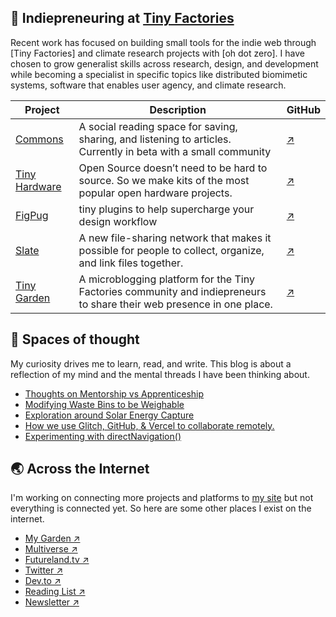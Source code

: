 ## 🌱 Indiepreneuring at [Tiny Factories](https://tinyfactories.space)

Recent work has focused on building small tools for the indie web through [Tiny Factories] and climate research projects with [oh dot zero]. I have chosen to grow generalist skills across research, design, and development while becoming a specialist in specific topics like distributed biomimetic systems, software that enables user agency, and climate research.

| Project |  Description  | GitHub  |
| ----------- | ----------- | ----------- |
| [Commons](https://commons.vercel.app/) |  A social reading space for saving, sharing, and listening to articles. Currently in beta with a small community  | [↗](https://github.com/tiny-factories/commons)  |
| [Tiny Hardware](https://tinyhardware.club) | Open Source doesn’t need to be hard to source. So we make kits of the most popular open hardware projects. | [↗](https://github.com/tiny-factories/tiny-hardware)  |
| [FigPug](https://figpug.com)        |  tiny plugins to help supercharge your design workflow  | [↗](https://github.com/FigPugTeam) |
| [Slate](https://slate.host)        |  A new file-sharing network that makes it possible for people to collect, organize, and link files together.  | [↗](https://github.com/filecoin-project/slate) |
|  [Tiny Garden](https://tiny.garden/) | A microblogging platform for the Tiny Factories community and indiepreneurs to share their web presence in one place. |[↗](https://github.com/tiny-factories/tiny-garden) |


## 🔬 Spaces of thought

My curiosity drives me to learn, read, and write. This blog is about a reflection of my mind and the mental threads I have been thinking about.




- [Thoughts on Mentorship vs Apprenticeship](https://reading.supply/post/19995642-74dd-4af6-b98b-b444b1b00b49) 
- [Modifying Waste Bins to be Weighable](https://reading.supply/@gndclouds/20200114-c3qoxb) 
- [Exploration around Solar Energy Capture](https://gndclouds.cc/posts/exploration-around-solar-energy-capture/) 
- [How we use Glitch, GitHub, & Vercel to collaborate remotely.](https://dev.to/gndclouds/how-we-use-glitch-github-vercel-to-collaborate-remotely-14k5) 
- [Experimenting with directNavigation()](https://dev.to/gndclouds/experimenting-with-directnavigation-140n) 


## 🌏 Across the Internet

I'm working on connecting more projects and platforms to [my site](https://gndclouds.cc) but not everything is connected yet. So here are some other places I exist on the internet.

- [My Garden ↗](https://tiny.garden/user/MQc2aPSY0763)
- [Multiverse ↗](https://multiverse.plus/gndclouds)
- [Futureland.tv ↗](https://futureland.tv/gndclouds) 
- [Twitter ↗](https://twitter.com/gndclouds)
- [Dev.to ↗](https://dev.to/gndclouds)
- [Reading List ↗](https://beta.readng.co/user/gndclouds/)
- [Newsletter ↗](https://gndclouds.substack.com/embed)

